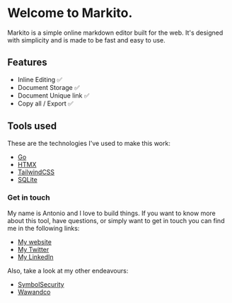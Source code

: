 # Welcome to Markito. 
Markito is a simple online markdown editor built for the web. It's designed with simplicity and is made to be fast and easy to use. 

## Features 
- Inline Editing ✅
- Document Storage  ✅
- Document Unique link ✅
- Copy all / Export ✅ 

## Tools used 
These are the technologies I've used to make this work:

- [Go](https://golang.org/)
- [HTMX](https://htmx.org/)
- [TailwindCSS](https://tailwindcss.com/)
- [SQLite](https://sqlite.org)

### Get in touch

My name is Antonio and I love to build things. If you want to know more about this tool, have questions, or simply want to get in touch you can find me in the following links:

- [My website](https://antoniopagano.com)
- [My Twitter](https://twitter.com/paganotoni)
- [My LinkedIn](https://www.linkedin.com/in/paganotoni/)

Also, take a look at my other endeavours:

- [SymbolSecurity](https://symbolsecurity.com)
- [Wawandco](https://wawand.co)